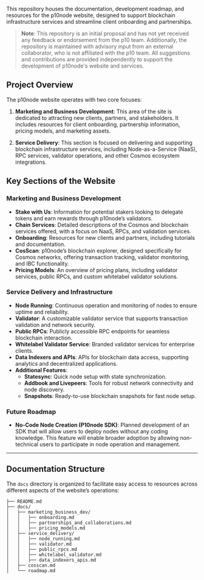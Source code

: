 This repository houses the documentation, development roadmap, and resources for the p10node website, designed to support blockchain infrastructure services and streamline client onboarding and partnerships.

> **Note**: This repository is an initial proposal and has not yet received any feedback or endorsement from the p10 team. Additionally, the repository is maintained with advisory input from an external collaborator, who is not affiliated with the p10 team. All suggestions and contributions are provided independently to support the development of p10node's website and services.

## Project Overview

The p10node website operates with two core focuses:

1. **Marketing and Business Development**: This area of the site is dedicated to attracting new clients, partners, and stakeholders. It includes resources for client onboarding, partnership information, pricing models, and marketing assets.

2. **Service Delivery**: This section is focused on delivering and supporting blockchain infrastructure services, including Node-as-a-Service (NaaS), RPC services, validator operations, and other Cosmos ecosystem integrations.

## Key Sections of the Website

### Marketing and Business Development

- **Stake with Us**: Information for potential stakers looking to delegate tokens and earn rewards through p10node’s validators.
- **Chain Services**: Detailed descriptions of the Cosmos and blockchain services offered, with a focus on NaaS, RPCs, and validation services.
- **Onboarding**: Resources for new clients and partners, including tutorials and documentation.
- **CosScan**: p10node’s blockchain explorer, designed specifically for Cosmos networks, offering transaction tracking, validator monitoring, and IBC functionality.
- **Pricing Models**: An overview of pricing plans, including validator services, public RPCs, and custom whitelabel validator solutions.

### Service Delivery and Infrastructure

- **Node Running**: Continuous operation and monitoring of nodes to ensure uptime and reliability.
- **Validator**: A customizable validator service that supports transaction validation and network security.
- **Public RPCs**: Publicly accessible RPC endpoints for seamless blockchain interaction.
- **Whitelabel Validator Service**: Branded validator services for enterprise clients.
- **Data Indexers and APIs**: APIs for blockchain data access, supporting analytics and decentralized applications.
- **Additional Features**:
  - **Statesync**: Quick node setup with state synchronization.
  - **Addbook and Livepeers**: Tools for robust network connectivity and node discovery.
  - **Snapshots**: Ready-to-use blockchain snapshots for fast node setup.

### Future Roadmap

- **No-Code Node Creation (P10node SDK)**: Planned development of an SDK that will allow users to deploy nodes without any coding knowledge. This feature will enable broader adoption by allowing non-technical users to participate in node operation and management.

---

## Documentation Structure

The `docs` directory is organized to facilitate easy access to resources across different aspects of the website’s operations:

```
├── README.md
├── docs/
│   ├── marketing_business_dev/
│   │   ├── onboarding.md
│   │   ├── partnerships_and_collaborations.md
│   │   ├── pricing_models.md
│   ├── service_delivery/
│   │   ├── node_running.md
│   │   ├── validator.md
│   │   ├── public_rpcs.md
│   │   ├── whitelabel_validator.md
│   │   ├── data_indexers_apis.md
│   ├── cosscan.md
│   └── roadmap.md
```
